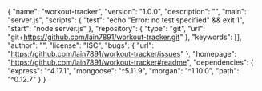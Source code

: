 {
  "name": "workout-tracker",
  "version": "1.0.0",
  "description": "",
  "main": "server.js",
  "scripts": {
    "test": "echo \"Error: no test specified\" && exit 1",
    "start": "node server.js"
  },
  "repository": {
    "type": "git",
    "url": "git+https://github.com/lain7891/workout-tracker.git"
  },
  "keywords": [],
  "author": "",
  "license": "ISC",
  "bugs": {
    "url": "https://github.com/lain7891/workout-tracker/issues"
  },
  "homepage": "https://github.com/lain7891/workout-tracker#readme",
  "dependencies": {
    "express": "^4.17.1",
    "mongoose": "^5.11.9",
    "morgan": "^1.10.0",
    "path": "^0.12.7"
  }
}

